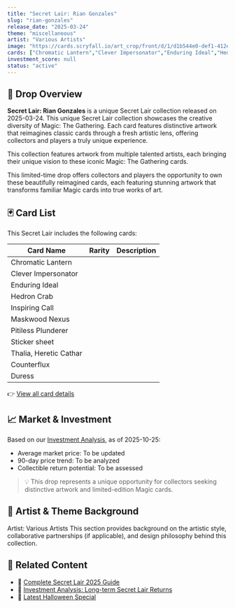 ```yaml
---
title: "Secret Lair: Rian Gonzales"
slug: "rian-gonzales"
release_date: "2025-03-24"
theme: "miscellaneous"
artist: "Various Artists"
image: "https://cards.scryfall.io/art_crop/front/d/1/d1b544e0-def1-412e-91a8-15819cd4d7f2.jpg?1759233944"
cards: ["Chromatic Lantern","Clever Impersonator","Enduring Ideal","Hedron Crab","Inspiring Call","Maskwood Nexus","Pitiless Plunderer","Sticker sheet","Thalia, Heretic Cathar","Counterflux","Duress"]
investment_score: null
status: "active"
---
```


## 💠 Drop Overview
**Secret Lair: Rian Gonzales** is a unique Secret Lair collection released on 2025-03-24. This unique Secret Lair collection showcases the creative diversity of Magic: The Gathering. Each card features distinctive artwork that reimagines classic cards through a fresh artistic lens, offering collectors and players a truly unique experience.

This collection features artwork from multiple talented artists, each bringing their unique vision to these iconic Magic: The Gathering cards.

This limited-time drop offers collectors and players the opportunity to own these beautifully reimagined cards, each featuring stunning artwork that transforms familiar Magic cards into true works of art.

## 🃏 Card List
This Secret Lair includes the following cards:

| Card Name | Rarity | Description |
|-----------|---------|-------------|
| Chromatic Lantern |  |  |
| Clever Impersonator |  |  |
| Enduring Ideal |  |  |
| Hedron Crab |  |  |
| Inspiring Call |  |  |
| Maskwood Nexus |  |  |
| Pitiless Plunderer |  |  |
| Sticker sheet |  |  |
| Thalia, Heretic Cathar |  |  |
| Counterflux |  |  |
| Duress |  |  |

👉 [View all card details](/cards?drop=rian-gonzales)

## 📈 Market & Investment
Based on our [Investment Analysis](/investment/rian-gonzales), as of 2025-10-25:
- Average market price: To be updated
- 90-day price trend: To be analyzed
- Collectible return potential: To be assessed

> 💡 This drop represents a unique opportunity for collectors seeking distinctive artwork and limited-edition Magic cards.

## 🎨 Artist & Theme Background
Artist: Various Artists
This section provides background on the artistic style, collaborative partnerships (if applicable), and design philosophy behind this collection.

## 🔗 Related Content
- 📰 [Complete Secret Lair 2025 Guide](/news/secret-lair-2025-complete-guide)
- 💼 [Investment Analysis: Long-term Secret Lair Returns](/investment)
- 🎃 [Latest Halloween Special](/drops/secret-scare-superdrop-2025)